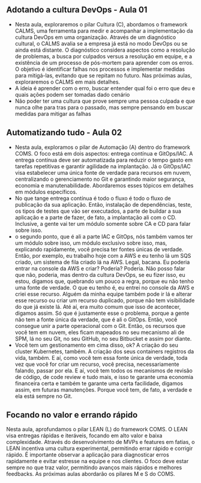 ## Adotando a cultura DevOps - Aula 01
- Nesta aula, exploraremos o pilar Cultura (C), abordamos o framework CALMS, uma ferramenta para medir e acompanhar a implementação da cultura DevOps em uma organização. Através de um diagnóstico cultural, o CALMS avalia se a empresa já está no modo DevOps ou se ainda está distante. O diagnóstico considera aspectos como a resolução de problemas, a busca por culpados versus a resolução em equipe, e a existência de um processo de pós-mortem para aprender com os erros. O objetivo é identificar falhas nos processos e implementar medidas para mitigá-las, evitando que se repitam no futuro. Nas próximas aulas, exploraremos o CALMS em mais detalhes.
- A ideia é aprender com o erro, buscar entender qual foi o erro que deu e quais ações podem ser tomadas dado cenário
- Não poder ter uma cultura que prove sempre uma pessoa culpada e que nunca olhe para tras para o passado, mas sempre pensando em buscar medidas para mitigar as falhas

## Automatizando tudo - Aula 02
- Nesta aula, exploramos o pilar de Automação (A) dentro do framework COMS. O foco está em dois aspectos: entrega contínua e GitOps/IAC. A entrega contínua deve ser automatizada para reduzir o tempo gasto em tarefas repetitivas e garantir agilidade na implantação. Já o GitOps/IAC visa estabelecer uma única fonte de verdade para recursos em nuvem, centralizando o gerenciamento no Git e garantindo maior segurança, economia e manutenabilidade. Abordaremos esses tópicos em detalhes em módulos específicos.
- No que tange entrega contínua é todo o fluxo é todo o fluxo de publicação da sua aplicação. Então, instalação de dependências, teste, os tipos de testes que vão ser executados, a parte de buildar a sua aplicação e a parte de fazer, de fato, a implantação ali com o CD. Inclusive, a gente vai ter um módulo somente sobre CA e CD para falar sobre isso.
- o segundo ponto, que é ali a parte IAC e GitOps, nós também vamos ter um módulo sobre isso, um módulo exclusivo sobre isso, mas, explicando rapidamente, você precisa ter fontes únicas de verdade. Então, por exemplo, eu trabalho hoje com a AWS e eu tenho lá um SQS criado, um sistema de fila criado lá na AWS. Legal, bacana. Eu poderia entrar na console da AWS e criar? Poderia? Poderia. Não posso falar que não, poderia, mas dentro da cultura DevOps, se eu fizer isso, eu estou, digamos que, quebrando um pouco a regra, porque eu não tenho uma fonte de verdade. O que eu tenho é, eu entrei no console da AWS e criei esse recurso. Alguém da minha equipe também pode ir lá e alterar esse recurso ou criar um recurso duplicado, porque não tem visibilidade do que já existe lá. Até aí, era muito comum que isso de acontecer, digamos assim. Só que é justamente esse o problema, porque a gente não tem a fonte única da verdade, que é ali o GitOps. Então, você consegue unir a parte operacional com o Git. Então, os recursos que você tem em nuvem, eles ficam mapeados no seu mecanismo ali de SPM, lá no seu Git, no seu GitHub, no seu Bitbucket e assim por diante.
- Você tem um gestionamento em cima disso, ok? A criação do seu cluster Kubernetes, também. A criação dos seus containers registros da vida, também. E aí, como você tem essa fonte única de verdade, toda vez que você for criar um recurso, você precisa, necessariamente falando, passar por ela. E aí, você tem todos os mecanismos de revisão de código, de code review e tudo mais, e isso te garante uma economia financeira certa e também te garante uma certa facilidade, digamos assim, em futuras manutenções. Porque você tem, de fato, a verdade e ela está sempre no Git.

## Focando no valor e errando rápido

Nesta aula, aprofundamos o pilar LEAN (L) do framework COMS. O LEAN visa entregas rápidas e iteráveis, focando em alto valor e baixa complexidade. Através do desenvolvimento de MVPs e features em fatias, o LEAN incentiva uma cultura experimental, permitindo errar rápido e corrigir rápido. É importante observar a aplicação para diagnosticar erros rapidamente e evitar estresse na equipe e nos clientes. O foco deve estar sempre no que traz valor, permitindo avanços mais rápidos e melhores feedbacks. As próximas aulas abordarão os pilares M e S do COMS.
